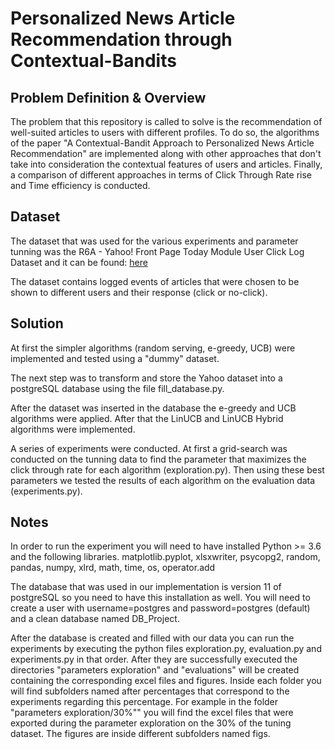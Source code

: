 <h1>Personalized News Article Recommendation through Contextual-Bandits</h1>

<h2>Problem Definition & Overview</h2>
<p>The problem that this repository is called to solve is the recommendation of well-suited articles to users with different profiles.
To do so, the algorithms of the paper "A Contextual-Bandit Approach to Personalized News Article Recommendation" are implemented along with other approaches that don't take into consideration the contextual features of users and articles.
Finally, a comparison of different approaches in terms of Click Through Rate rise and Time efficiency is conducted.</p>

<h2>Dataset</h2>
<p>The dataset that was used for the various experiments and parameter tunning was the R6A - Yahoo! Front Page Today Module User Click Log Dataset and it can be found: <a href="https://webscope.sandbox.yahoo.com/catalog.php?datatype=r&guccounter=1">here</a> </p>
<p>The dataset contains logged events of articles that were chosen to be shown to different users and their response (click or no-click).</p>

<h2>Solution</h2>
<p>At first the simpler algorithms (random serving, e-greedy, UCB) were implemented and tested using a "dummy" dataset.</p>
<p>The next step was to transform and store the Yahoo dataset into a postgreSQL database using the file fill_database.py.</p>
<p>After the dataset was inserted in the database the e-greedy and UCB algorithms were applied. After that the LinUCB and LinUCB Hybrid algorithms were implemented.</p>
<p>A series of experiments were conducted. At first a grid-search was conducted on the tunning data to find the parameter that maximizes the click through rate for each algorithm (exploration.py). Then using these best parameters we tested the results of each algorithm on the evaluation data (experiments.py).

<h2>Notes</h2>
<p>In order to run the experiment you will need to have installed Python >= 3.6 and the following libraries.
matplotlib.pyplot, xlsxwriter, psycopg2, random, pandas, numpy, xlrd, math, time, os, operator.add </p>

<p>The database that was used in our implementation is version 11 of postgreSQL so you need to have this installation as well. You will need to create a user with username=postgres and password=postgres (default) and a clean database named DB_Project.</p>

<p>After the database is created and filled with our data you can run the experiments by executing the python files exploration.py, evaluation.py and experiments.py in that order. After they are successfully executed the directories "parameters exploration" and "evaluations" will be created containing the corresponding excel files and figures. Inside each folder you will find subfolders named after percentages that correspond to the experiments regarding this percentage. For example in the folder "parameters exploration/30%"" you will find the excel files that were exported during the parameter exploration on the 30% of the tuning dataset. The figures are inside different subfolders named figs.</p>

